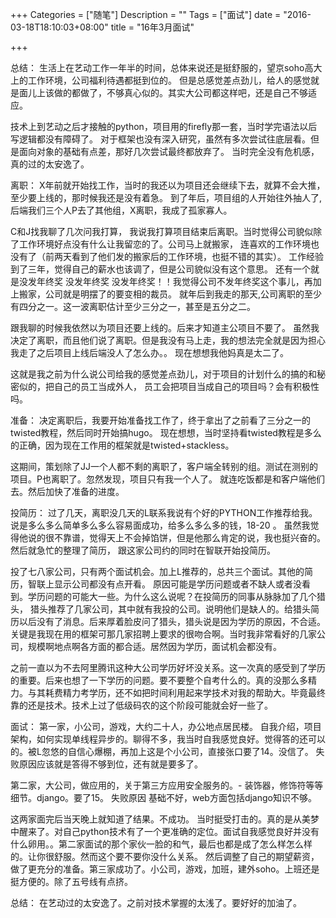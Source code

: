 +++
Categories = ["随笔"]
Description = ""
Tags = ["面试"]
date = "2016-03-18T18:10:03+08:00"
title = "16年3月面试"

+++

总结： 
生活上在艺动工作一年半的时间，总体来说还是挺舒服的，望京soho高大上的工作环境，公司福利待遇都挺到位的。
但是总感觉差点劲儿，给人的感觉就是面儿上该做的都做了，不够真心似的。其实大公司都这样吧，还是自己不够适应。

技术上到艺动之后才接触的python，项目用的firefly那一套，当时学完语法以后写逻辑都没有障碍了。
对于框架也没有深入研究，虽然有多次尝试往底层看。但是面向对象的基础有点差，那好几次尝试最终都放弃了。
当时完全没有危机感，真的过的太安逸了。

离职： 
X年前就开始找工作，当时的我还以为项目还会继续下去，就算不会大推，至少要上线的，那时候我还是没有着急。
到了年后，项目组的人开始往外抽人了,后端我们三个人P去了其他组，X离职，我成了孤家寡人。

C和J找我聊了几次问我打算， 我说我打算项目结束后离职。当时觉得公司貌似除了工作环境好点没有什么让我留恋的了。公司马上就搬家，
连喜欢的工作环境也没有了（前两天看到了他们发的搬家后的工作环境，也挺不错的其实）。
工作经验到了三年，觉得自己的薪水也该调了，但是公司貌似没有这个意思。
还有一个就是没发年终奖 没发年终奖 没发年终奖！！我觉得公司不发年终奖这个事儿，再加上搬家，公司就是明摆了的要变相的裁员。
就年后到我走的那天,公司离职的至少有四分之一。这一波离职估计至少三分之一，甚至是五分之二。

跟我聊的时候我依然以为项目还要上线的。后来才知道主公项目不要了。
虽然我决定了离职，而且他们说了离职。但是我没有马上走，我的想法完全就是因为担心我走了之后项目上线后端没人了怎么办。。
现在想想我他妈真是太二了。

这就是我之前为什么说公司给我的感觉差点劲儿，对于项目的计划什么的搞的和秘密似的，把自己的员工当成外人，
员工会把项目当成自己的项目吗？会有积极性吗。

准备： 
决定离职后，我要开始准备找工作了，终于拿出了之前看了三分之一的twisted教程，然后同时开始搞hugo。
现在想想，当时坚持看twisted教程是多么的正确，因为现在工作用的框架就是twisted+stackless。

这期间，策划除了JJ一个人都不剩的离职了，客户端全转别的组。测试在测别的项目。P也离职了。忽然发现，项目只有我一个人了。
就连吃饭都是和客户端他们去。然后加快了准备的进度。

投简历： 
过了几天，离职没几天的L联系我说有个好的PYTHON工作推荐给我。说是多么多么简单多么多么容易面成功，给多么多么多的钱，18-20 。
虽然我觉得他说的很不靠谱，觉得天上不会掉馅饼，但是他那么肯定的说，我也挺兴奋的。然后就急忙的整理了简历，
跟这家公司约的同时在智联开始投简历。

投了七八家公司，只有两个面试机会。加上L推荐的，总共三个面试。其他的简历，智联上显示公司都没有点开看。
原因可能是学历问题或者不缺人或者没看到。学历问题的可能大一些。为什么这么说呢？在投简历的同事从脉脉加了几个猎头，
猎头推荐了几家公司，其中就有我投的公司。说明他们是缺人的。给猎头简历以后没有了消息。后来厚着脸皮问了猎头，猎头说是因为学历的原因，不合适。关键是我现在用的框架可那几家招聘上要求的很吻合啊。当时我非常看好的几家公司，规模啊地点啊各方面的都合适。居然因为学历，面试机会都没有。

之前一直以为不去阿里腾讯这种大公司学历好坏没关系。这一次真的感受到了学历的重要。后来也想了一下学历的问题。要不要整个自考什么的。真的没那么多精力。与其耗费精力考学历，还不如把时间利用起来学技术对我的帮助大。毕竟最终靠的还是技术。技术上过了低级码农的这个阶段可能就会好一些了。


面试： 
第一家，小公司，游戏，大约二十人，办公地点居民楼。 
自我介绍，项目架构，如何实现单线程异步的。聊得不多，我当时自我感觉良好。觉得答的还可以的。被L忽悠的自信心爆棚，再加上这是个小公司，直接张口要了14。没信了。 
失败原因应该就是答得不够到位，还有就是要多了。

第二家，大公司，做应用的，关于第三方应用安全服务的。-
装饰器，修饰符等等细节。django。要了15。
失败原因 基础不好，web方面包括django知识不够。

这两家面完后当天晚上就知道了结果。不成功。
当时挺受打击的。真的是从美梦中醒来了。对自己python技术有了一个更准确的定位。面试自我感觉良好并没有什么卵用。。第二家面试的那个家伙一脸的和气，最后也都是成了怎么样怎么样的。让你很舒服。然而这个要不要你没什么关系。
然后调整了自己的期望薪资，做了更充分的准备。第三家成功了。小公司，游戏，加班，建外soho。上班还是挺方便的。除了五号线有点挤。

总结：
在艺动过的太安逸了。之前对技术掌握的太浅了。要好好的加油了。
